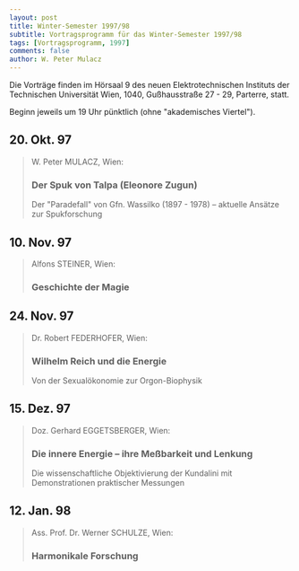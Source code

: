 ```yaml
---
layout: post
title: Winter-Semester 1997/98
subtitle: Vortragsprogramm für das Winter-Semester 1997/98
tags: [Vortragsprogramm, 1997]
comments: false
author: W. Peter Mulacz
---
```


Die Vorträge finden im Hörsaal 9 des neuen Elektrotechnischen Instituts der Technischen Universität Wien, 1040, Gußhausstraße 27 - 29, Parterre, statt.

Beginn jeweils um 19 Uhr pünktlich (ohne "akademisches Viertel").


## 20. Okt. 97
> W. Peter MULACZ, Wien:                 
> ### Der Spuk von Talpa (Eleonore Zugun)            
> Der "Paradefall" von Gfn. Wassilko (1897 - 1978) – aktuelle Ansätze zur Spukforschung


## 10. Nov. 97
> Alfons STEINER, Wien:            
> ### Geschichte der Magie


## 24. Nov. 97
> Dr. Robert FEDERHOFER, Wien:             
> ### Wilhelm Reich und die Energie          
> Von der Sexualökonomie zur Orgon-Biophysik


## 15. Dez. 97
> Doz. Gerhard EGGETSBERGER, Wien:        
> ### Die innere Energie – ihre Meßbarkeit und Lenkung
> Die wissenschaftliche Objektivierung der Kundalini mit Demonstrationen praktischer Messungen


## 12. Jan. 98
> Ass. Prof. Dr. Werner SCHULZE, Wien:            
> ### Harmonikale Forschung

       